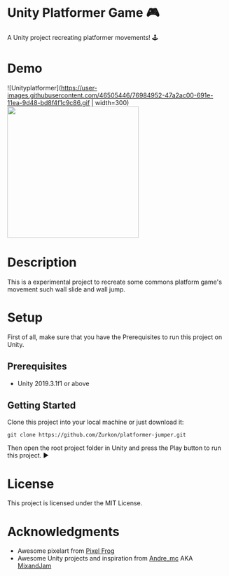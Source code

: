 # Unity Platformer Game :video_game:
A Unity project recreating platformer movements! :joystick: 

# Demo
![Unityplatformer](https://user-images.githubusercontent.com/46505446/76984952-47a2ac00-691e-11ea-9d48-bd8f4f1c9c86.gif | width=300)
<img src="https://user-images.githubusercontent.com/46505446/76984952-47a2ac00-691e-11ea-9d48-bd8f4f1c9c86.gif" width="300" />

# Description
This is a experimental project to recreate some commons platform game's movement such wall slide and wall jump.

# Setup
First of all, make sure that you have the Prerequisites to run this project on Unity.

## Prerequisites
* Unity 2019.3.1f1 or above

## Getting Started
Clone this project into your local machine or just download it:
```
git clone https://github.com/Zurkon/platformer-jumper.git
```
Then open the root project folder in Unity and press the Play button to run this project. :arrow_forward:

# License
This project is licensed under the MIT License.

# Acknowledgments
* Awesome pixelart from [Pixel Frog](https://twitter.com/hi_PixelFrog)
* Awesome Unity projects and inspiration from [Andre_mc](https://twitter.com/andre_mc) AKA [MixandJam](https://www.youtube.com/channel/UCLyVUwlB_Hahir_VsKkGPIA)
